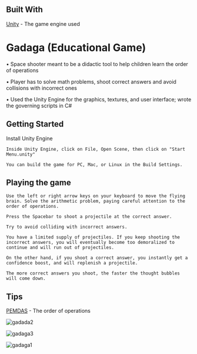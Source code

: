 ## Built With
[Unity](https://unity3d.com/) - The game engine used

# Gadaga (Educational Game)

•	Space shooter meant to be a didactic tool to help children learn the order of operations

•	Player has to solve math  problems, shoot correct answers and avoid collisions with incorrect ones 

•	Used the Unity Engine for the graphics, textures, and user interface; wrote the governing scripts in C#

## Getting Started

Install Unity Engine 

```
Inside Unity Engine, click on File, Open Scene, then click on "Start Menu.unity"

You can build the game for PC, Mac, or Linux in the Build Settings.
```


## Playing the game

```
Use the left or right arrow keys on your keyboard to move the flying brain. Solve the arithmetic problem, paying careful attention to the order of operations.

Press the Spacebar to shoot a projectile at the correct answer. 

Try to avoid colliding with incorrect answers.

You have a limited supply of projectiles. If you keep shooting the incorrect answers, you will eventually become too demoralized to continue and will run out of projectiles.

On the other hand, if you shoot a correct answer, you instantly get a confidence boost, and will replenish a projectile. 

The more correct answers you shoot, the faster the thought bubbles will come down.
```

## Tips

[PEMDAS](https://www.mathsisfun.com/operation-order-pemdas.html) - The order of operations


![gadada2](https://user-images.githubusercontent.com/18449651/30912091-3a816544-a359-11e7-95e4-f56ab59cbacd.jpg)

![gadaga3](https://user-images.githubusercontent.com/18449651/30912107-53218fca-a359-11e7-879e-751c03cee4c9.jpg)

![gadaga1](https://user-images.githubusercontent.com/18449651/30912112-58b1a100-a359-11e7-8cdb-49618d6a68e4.jpg)
